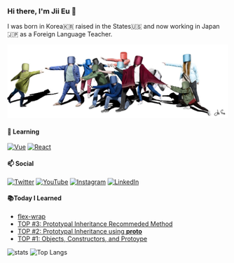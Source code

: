 ### Hi there, I'm Jii Eu 👋 

I was born in Korea🇰🇷 raised in the States🇺🇸 and now working in Japan🇯🇵 as a Foreign Language Teacher. <br>

![Drawing](./asa.jpg)

#### 🌱 Learning
[![Vue](https://img.shields.io/badge/vuejs%20-%2335495e.svg?&style=for-the-badge&logo=vue.js&logoColor=%234FC08D)](https://vuejs.org) [![React](https://img.shields.io/badge/react%20-%2320232a.svg?&style=for-the-badge&logo=react&logoColor=%2361DAFB)](https://reactjs.org)

#### 📫 Social 
[![Twitter](https://img.shields.io/badge/jioneeu%20-%231DA1F2.svg?&style=for-the-badge&logo=Twitter&logoColor=white)](https://twitter.com/jioneeu) [![YouTube](https://img.shields.io/badge/JioneEu%20-%23FF0000.svg?&style=for-the-badge&logo=YouTube&logoColor=white)](https://www.youtube.com/channel/UC8hY3wjYlK2U9W4fqKN598Q?view_as=subscriber) [![Instagram](https://img.shields.io/badge/Jiidraws%20-%23E4405F.svg?&style=for-the-badge&logo=Instagram&logoColor=white)](https://www.instagram.com/jiidraws/) [![LinkedIn](https://img.shields.io/badge/linkedin%20-%230077B5.svg?&style=for-the-badge&logo=linkedin&logoColor=white)](https://www.linkedin.com/in/jioneeu/)

#### 📚Today I Learned
<!-- BLOG-POST-LIST:START -->
- [flex-wrap](https://jioneeu-til.com/#/css-flex-wrap)
- [TOP #3: Prototypal Inheritance Recommeded Method](https://jioneeu-til.com/#/top-js-3)
- [TOP #2: Prototypal Inheritance using __proto__](https://jioneeu-til.com/#/top-js-2)
- [TOP #1: Objects, Constructors, and Protoype](https://jioneeu-til.com/#/top-js-1)
<!-- BLOG-POST-LIST:END -->

![stats](https://github-readme-stats.vercel.app/api?username=jioneeu&show_icons=true) ![Top Langs](https://github-readme-stats.vercel.app/api/top-langs/?username=jioneeu&layout=compact)



